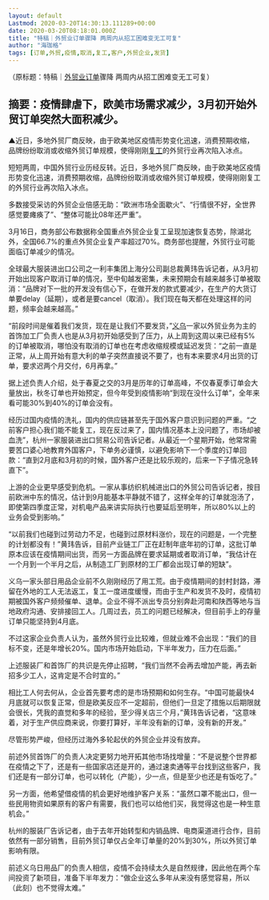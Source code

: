 ```yaml
---
layout: default
Lastmod: 2020-03-20T14:30:13.111289+00:00
date: 2020-03-20T08:18:01.000Z
title: "特稿｜外贸业订单骤降 两周内从招工困难变无工可复"
author: "海珈格"
tags: [订单,外贸,疫情,取消,复工,客户,外贸企业,发货]
---
```


（原标题：特稿｜[外贸业订单](https://www.hugage.com/tag/158635/)骤降 两周内从招工困难变无工可复）

摘要：疫情肆虐下，欧美市场需求减少，3月初开始外贸订单突然大面积减少。
-----------------------------------

▲近日，多地外贸厂商反映，由于欧美地区疫情形势变化迅速，消费预期收缩，品牌纷纷取消或收缩外贸订单规模，使得刚刚[复工](https://www.hugage.com/tag/1/)的外贸行业再次陷入冰点。

短短两周，中国外贸行业历经反转。近日，多地外贸厂商反映，由于欧美地区疫情形势变化迅速，消费预期收缩，品牌纷纷取消或收缩外贸订单规模，使得刚刚复工的外贸行业再次陷入冰点。

多数接受采访的外贸企业倍感无助：“欧洲市场全面歇火”、“行情很不好，全世界感觉要瘫痪了”、“整体可能比08年还严重”。

3月16日，商务部公布数据称全国重点外贸企业复工呈现加速恢复态势，除湖北外，全国66.7%的重点外贸企业复产率超过70%。商务部也提醒，外贸行业可能面临订单减少的情况。

全球最大服装进出口公司之一利丰集团上海分公司副总裁黄玮告诉记者，从3月初开始出现客户取消订单的情况，至中旬越发密集，未来预期会有越来越多订单被取消：“品牌对下一批的开发没有信心下，在做开发的款式要减少，在生产的大货订单要delay（延期），或者是要cancel（取消）。我们现在每天都在处理这样的问题，频率会越来越高。”

“前段时间是催着我们发货，现在是让我们不要发货，”[义乌](https://www.hugage.com/tag/158636/)一家以外贸业务为主的首饰加工厂负责人也是从3月初开始感受到了压力，从上周到这周以来已经有5%的订单被取消，哪怕没有取消的订单也在考虑收缩规模或延迟发货：“之前一直是正常，从上周开始有意大利的单子突然直接说不要了，也有本来要求4月出货的订单，要求迟两个月交付，6月再拿。”

据上述负责人介绍，处于春夏之交的3月是历年的订单高峰，不仅春夏季订单会大量放出，秋冬订单也开始预定，但今年受到疫情影响“到现在没什么订单”，全年来看可能30%到40%的订单会没有。

经历过国内疫情的洗礼，国内的供应链甚至先于国外客户意识到问题的严重。“之前客户担心我们能不能复工，现在反过来了，国内情况基本上没问题了，市场却被血洗”，杭州一家服装进出口贸易公司告诉记者。从最近一个星期开始，他常常需要苦口婆心地教育外国客户，下单务必谨慎，以避免影响下一个季度的订单回款：“直到2月底和3月初的时候，国外客户还是比较乐观的，后来一下子情况急转直下”。

上游的企业更早感受到危机。一家从事纺织机械进出口的外贸公司告诉记者，按目前欧洲中东的情况，估计到9月能基本平静就不错了，这样全年的订单就泡汤了，即使第四季度正常，对机电产品来讲实际执行也要延后至明年，所以80%以上的业务会受到影响。”

“以前我们也碰到过劳动力不足，也碰到过原材料涨价，现在的问题是，一个完整的计划都没有！”黄玮告诉，目前产业链工厂正在赶制年底年初的订单，这批订单原本应该在疫情期间出货，而另一方面品牌在要求延期或者取消订单，“我估计在一个月到一个半月之后，从制造工厂到原材的工厂都会出现订单的短缺”。

义乌一家头部日用品企业前不久刚刚经历了用工荒。由于疫情期间的封村封路，滞留在外地的工人无法返工，复工一度进度缓慢，而由于生产和发货不及时，疫情初期被国外客户频频催单、退单。企业不得不派出专员分别奔赴河南和陕西等地与当地政府沟通、安排接回工人。几周过去，员工的问题已经解决，但目前手上的存量订单只能坚持到4月底。

不过这家企业负责人认为，虽然外贸行业比较难，但就业难不会出现：“我们的目标不变，还是年增长20%。国内市场开始启动，下半年发力，压力在后面。”

上述服装厂和首饰厂的共识是先停止招聘，“我们当然不会再去增加产能，再去新招多少工人，这肯定是不合时宜的。”

相比工人何去何从，企业首先要考虑的是市场预期和如何生存。“中国可能最快4月底就可以恢复正常，但是欧美反应不一定超前，但他们一旦定了措施以后期限就会很长，凭我的直觉和多年的经验，至少得关店三个月，”黄玮告诉记者，“这意味着，对于生产供应商来说，你要打算好，半年没有新的订单，没有新的开发。”

尽管形势严峻，但经历过海外多轮起伏的外贸企业并没有放弃。

前述外贸首饰厂的负责人决定更努力地开拓其他市场找增量：“不是说整个世界都在疫情之下了，还是有一些国家店还是开的，通过速卖通等平台找到这些客户，我们还是有一部分订单，也可以转化（产能），少一点，但是至少也还是有饭吃了。”

另一方面，他希望借疫情的机会更好地维护客户关系：“虽然口罩不能出口，但一些民用物资如果原有的客户有需要，我们也可以给他们买，我觉得这也是一种生意机会。”

杭州的服装厂告诉记者，由于去年开始转型和内销品牌、电商渠道进行合作，目前依然有一部分销售，目前外贸订单仅占全年订单量的20%到30%，所以外贸订单影响有限。

前述义乌日用品厂的负责人相信，疫情不会持续太久是自然规律，因此他在两个车间投资了新项目，准备下半年发力：“做企业这么多年从来没有感觉容易，所以（此刻）也不觉得太难。”

